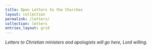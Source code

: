 ```yaml
---
title: Open Letters to the Churches
layout: collection
permalink: /letters/
collection: letters
entries_layout: grid
---
```


*Letters to Christian ministers and apologists will go here, Lord willing.*